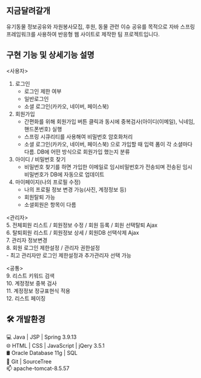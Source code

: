 ## 지금달려갈개
유기동물 정보공유와 자원봉사모집, 후원, 동물 관련 이슈 공유를 목적으로 자바 스프링 프레임워크를 사용하여 반응형 웹 사이트로 제작한 팀 프로젝트입니다.

## 구현 기능 및 상세기능 설명
<사용자>
1. 로그인
    - 로그인 제한 여부
    - 일반로그인
    - 소셜 로그인(카카오, 네이버, 페이스북)
2. 회원가입
     - 간편화를 위해 회원가입 버튼 클릭과 동시에 중복검사(아이디(이메일), 닉네임, 핸드폰번호) 실행
     - 스프링 시큐리티를 사용해여 비밀번호 암호화처리
     - 소셜 로그인(카카오, 네이버, 페이스북) 으로 가입할 때 입력 폼이 각 소셜마다 다름. DB에 어떤 방식으로 회원가입 했는지 분류
3. 아이디 / 비밀번호 찾기
     - 비밀번호 찾기를 하면 가입한 이메일로 임시비밀번호가 전송되며 전송된 임시비밀번호가 DB에 자동으로 업데이트
4. 마이페이지(나의 프로필 수정)
     - 나의 프로필 정보 변경 가능(사진, 계정정보 등)
     - 회원탈퇴 가능
     - 소셜회원은 항목이 다름

<관리자>   
5. 전체회원 리스트 / 회원정보 수정 / 회원 등록 / 회원 선택탈퇴 Ajax    
6. 탈퇴회원 리스트 / 회원정보 상세 / 회원DB 선택삭제 Ajax  
7. 관리자 정보변경     
8. 회원 로그인 제한설정 / 관리자 권한설정   
    - 최고 관리자만 로그인 제한설정과 추가관리자 선택 가능

<공통>        
9. 리스트 키워드 검색       
10. 계정정보 중복 검사      
11. 계정정보 정규표현식 적용       
12. 리스트 페이징 

## 🛠 개발환경      
💻 Java | JSP | Spring 3.9.13       
🌐 HTML | CSS | JavaScript | jQery 3.5.1        
🛢 Oracle Database 11g | SQL        
🔧 Git | SourceTree         
📫 apache-tomcat-8.5.57 
